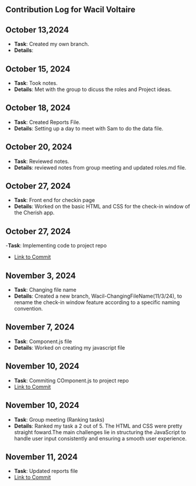 ## Contribution Log for Wacil Voltaire

## October 13,2024

- **Task**: Created my own branch. 
- **Details**: 

## October 15, 2024

- **Task**: Took notes. 
- **Details**: Met with the group to dicuss the roles and Project ideas. 

## October 18, 2024
- **Task**: Created Reports File. 
- **Details**: Setting up a day to meet with Sam to do the data file.

## October 20, 2024

- **Task**: Reviewed notes.
- **Details**: reviewed notes from group meeting and updated roles.md file.

## October 27, 2024
- **Task**: Front end for checkin page
- **Details**: Worked on the basic HTML and CSS for the check-in window of the Cherish app.

## October 27, 2024
-**Task**: Implementing code to project repo
- [Link to Commit]()

## November 3, 2024
- **Task**: Changing file name
- **Details**: Created a new branch, Wacil-ChangingFileName(11/3/24), to rename the check-in window feature according to a specific naming convention.

## November 7, 2024
- **Task**: Component.js file
- **Details**: Worked on creating my javascript file

## November 10, 2024
- **Task**: Commiting COmponent.js to project repo
- [Link to Commit](https://github.com/rthurston1/Team01-Web-Application-Cherish/commit/8d86c75747bf5f8a5e96a027a437a1ed94324cdf)
 
## November 10, 2024
- **Task**: Group meeting (Ranking tasks)
- **Details**: Ranked my task a 2 out of 5. The HTML and CSS were pretty straight foward.The main challenges lie in structuring the JavaScript to handle user input consistently and ensuring a smooth user experience.


 ## November 11, 2024
- **Task**: Updated reports file
- [Link to Commit](https://github.com/rthurston1/Team01-Web-Application-Cherish/commit/8beb666872df535b33446205409a730f36aacfa9)


